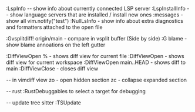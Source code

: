 :LspInfo  -- show info about currently connected LSP server 
:LspInstallInfo -- show language servers that are installed / install new ones
:messages - show all vim.notify("test")
:NullLsInfo - show info about extra diagnostics and formatters attached to the open file



:Gvsplitdiff! origin/main   - compare in vsplit buffer (Side by side)
:G blame - show blame annoations on the left gutter


:DiffViewOpen %    - shows diff view for current file
:DiffViewOpen     - shows diff view for current workspace
:DiffViewOpen  main..HEAD   - shows diff to main 
:DiffViewClose - closes diff view



-- in vimdiff view
zo - open hidden section
zc - collapse expanded section


-- rust
:RustDebuggables to select a target for debugging

-- update tree sitter
:TSUpdate
